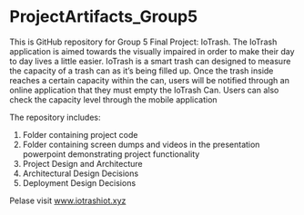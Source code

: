# ProjectArtifacts_Group5

This is GitHub repository for Group 5 Final Project: IoTrash. The IoTrash application is aimed towards the visually impaired in order to make their day to day lives a little easier.  IoTrash is a smart trash can designed to measure the capacity of a trash can as it’s being filled up. Once the trash inside reaches a certain capacity within the can, users will be notified through an online application that they must empty the IoTrash Can. Users can also check the capacity level through the mobile application

The repository includes:
 1) Folder containing project code
 2) Folder containing screen dumps and videos in the presentation powerpoint demonstrating project functionality 
 3) Project Design and Architecture
 4) Architectural Design Decisions
 5) Deployment Design Decisions

Pelase visit www.iotrashiot.xyz
